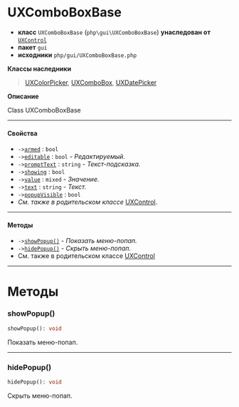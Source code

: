 # UXComboBoxBase

- **класс** `UXComboBoxBase` (`php\gui\UXComboBoxBase`) **унаследован от** [`UXControl`](https://github.com/jphp-group/jphp-gui-ext/blob/master/jphp-gui-ext/api-docs/classes/php/gui/UXControl.ru.md)
- **пакет** `gui`
- **исходники** `php/gui/UXComboBoxBase.php`

**Классы наследники**

> [UXColorPicker](https://github.com/jphp-group/jphp-gui-ext/blob/master/jphp-gui-ext/api-docs/classes/php/gui/UXColorPicker.ru.md), [UXComboBox](https://github.com/jphp-group/jphp-gui-ext/blob/master/jphp-gui-ext/api-docs/classes/php/gui/UXComboBox.ru.md), [UXDatePicker](https://github.com/jphp-group/jphp-gui-ext/blob/master/jphp-gui-ext/api-docs/classes/php/gui/UXDatePicker.ru.md)

**Описание**

Class UXComboBoxBase

---

#### Свойства

- `->`[`armed`](#prop-armed) : `bool`
- `->`[`editable`](#prop-editable) : `bool` - _Редактируемый._
- `->`[`promptText`](#prop-prompttext) : `string` - _Текст-подсказка._
- `->`[`showing`](#prop-showing) : `bool`
- `->`[`value`](#prop-value) : `mixed` - _Значение._
- `->`[`text`](#prop-text) : `string` - _Текст._
- `->`[`popupVisible`](#prop-popupvisible) : `bool`
- *См. также в родительском классе* [UXControl](https://github.com/jphp-group/jphp-gui-ext/blob/master/jphp-gui-ext/api-docs/classes/php/gui/UXControl.ru.md).

---

#### Методы

- `->`[`showPopup()`](#method-showpopup) - _Показать меню-попап._
- `->`[`hidePopup()`](#method-hidepopup) - _Скрыть меню-попап._
- См. также в родительском классе [UXControl](https://github.com/jphp-group/jphp-gui-ext/blob/master/jphp-gui-ext/api-docs/classes/php/gui/UXControl.ru.md)

---
# Методы

<a name="method-showpopup"></a>

### showPopup()
```php
showPopup(): void
```
Показать меню-попап.

---

<a name="method-hidepopup"></a>

### hidePopup()
```php
hidePopup(): void
```
Скрыть меню-попап.